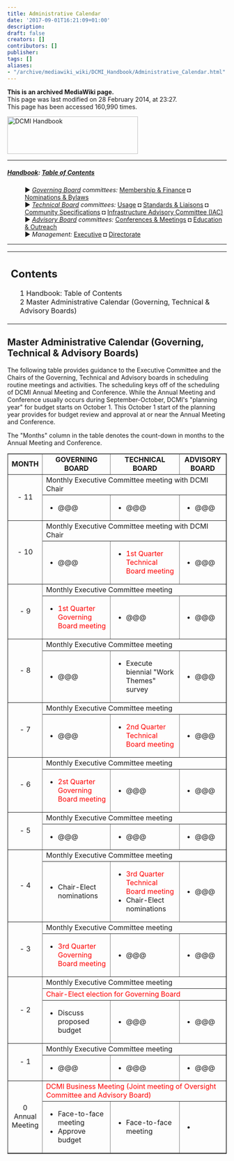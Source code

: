 ```yaml
---
title: Administrative Calendar
date: '2017-09-01T16:21:09+01:00'
description: 
draft: false
creators: []
contributors: []
publisher: 
tags: []
aliases:
- "/archive/mediawiki_wiki/DCMI_Handbook/Administrative_Calendar.html"
---
```


 **This is an archived MediaWiki page.**  
This page was last modified on 28 February 2014, at 23:27.  
This page has been accessed 160,990 times.

[<img alt="DCMI Handbook" src="/archive/mediawiki_wiki/images/Handbook.png" width="300" height="86">](/archive/mediawiki_wiki/images/Handbook.png "DCMI Handbook")

* * *

##### [Handbook](/archive/mediawiki_wiki/DCMI_Handbook "DCMI Handbook"): [Table of Contents](/archive/mediawiki_wiki/DCMI_Handbook/ "DCMI Handbook") 
<dl>
<dd> ► <i><a href="/archive/mediawiki_wiki/DCMI_Governing_Board" title="DCMI Governing Board">Governing Board</a> committees:</i> <a href="/archive/mediawiki_wiki/DCMI_Governing_Board/finance" title="DCMI Governing Board/finance">Membership &amp; Finance</a> ◘ <a href="/archive/mediawiki_wiki/DCMI_Governing_Board/nominations" title="DCMI Governing Board/nominations">Nominations &amp; Bylaws</a> 
</dd>
<dd> ► <i><a href="/archive/mediawiki_wiki/DCMI_Technical_Board" title="DCMI Technical Board">Technical Board</a> committees:</i> <a href="/archive/mediawiki_wiki/DCMI_Technical_Board/usage" title="DCMI Technical Board/usage">Usage</a> ◘ <a href="/archive/mediawiki_wiki/DCMI_Technical_Board/standards" title="DCMI Technical Board/standards">Standards &amp; Liaisons</a> ◘ <a href="/archive/mediawiki_wiki/DCMI_Technical_Board/specifications" title="DCMI Technical Board/specifications">Community Specifications</a> ◘ <a href="/archive/mediawiki_wiki/DCMI_Technical_Board/infrastructure" title="DCMI Technical Board/infrastructure">Infrastructure Advisory Committee (IAC)</a>
</dd>
<dd> ► <i><a href="/archive/mediawiki_wiki/DCMI_Advisory_Board" title="DCMI Advisory Board">Advisory Board</a> committees:</i> <a href="/archive/mediawiki_wiki/DCMI_Advisory_Board/meetings" title="DCMI Advisory Board/meetings">Conferences &amp; Meetings</a> ◘ <a href="/archive/mediawiki_wiki/DCMI_Advisory_Board/documentation" title="DCMI Advisory Board/documentation">Education &amp; Outreach</a>
</dd>
<dd> ► <i>Management:</i> <a href="/archive/mediawiki_wiki/Exec_Committee" title="Exec Committee">Executive</a> ◘ <a href="/archive/mediawiki_wiki/Exec_Committee/directorate" title="Exec Committee/directorate">Directorate</a>
</dd>
</dl>

* * *

<table id="toc" class="toc">
  <tr>
    <td>
      <div id="toctitle">
        <h2>Contents</h2>
      </div>
      <ul>
        <li class="toclevel-1"><a href="#Handbook:_Table_of_Contents"><span class="tocnumber">1</span> <span class="toctext">Handbook: Table of Contents</span></a></li>
        <li class="toclevel-1 tocsection-1"><a href="#Master_Administrative_Calendar_.28Governing.2C_Technical_.26_Advisory_Boards.29"><span class="tocnumber">2</span> <span class="toctext">Master Administrative Calendar (Governing, Technical &amp; Advisory Boards)</span></a></li>
      </ul>
    </td>
  </tr>
</table>


## Master Administrative Calendar (Governing, Technical & Advisory Boards) 

The following table provides guidance to the Executive Committee and the Chairs of the Governing, Technical and Advisory boards in scheduling routine meetings and activities. The scheduling keys off of the scheduling of DCMI Annual Meeting and Conference. While the Annual Meeting and Conference usually occurs during September-October, DCMI's "planning year" for budget starts on October 1. This October 1 start of the planning year provides for budget review and approval at or near the Annual Meeting and Conference.

The "Months" column in the table denotes the count-down in months to the Annual Meeting and Conference.

<table border="1" cellpadding="5">
  <tr>
    <td align="center"><strong>MONTH</strong></td>
    <td align="center"><strong>GOVERNING BOARD</strong></td>
    <td align="center"><strong>TECHNICAL BOARD</strong></td>
    <td align="center"><strong>ADVISORY BOARD</strong></td>
  </tr>
  <tr>
    <td align="center" rowspan="2">- 11</td>
    <td colspan="3">Monthly Executive Committee meeting with DCMI Chair</td>
  </tr>
  <tr>
    <td>
      <ul>
        <li>@@@</li>
      </ul>
    </td>
    <td>
      <ul>
        <li>@@@</li>
      </ul>
    </td>
    <td>
      <ul>
        <li>@@@</li>
      </ul>
    </td>
  </tr>
  <tr>
    <td align="center" rowspan="2">- 10</td>
    <td colspan="3">Monthly Executive Committee meeting with DCMI Chair</td>
  </tr>
  <tr>
    <td>
      <ul>
        <li>@@@</li>
      </ul>
    </td>
    <td>
      <ul>
        <li><span style="color: red;">1st Quarter Technical Board meeting</span></li>
      </ul>
    </td>
    <td>
      <ul>
        <li>@@@</li>
      </ul>
    </td>
  </tr>
  <tr>
    <td align="center" rowspan="2">- 9</td>
    <td colspan="3">Monthly Executive Committee meeting</td>
  </tr>
  <tr>
    <td>
      <ul>
        <li><span style="color: red;">1st Quarter Governing Board meeting</span></li>
      </ul>
    </td>
    <td>
      <ul>
        <li>@@@</li>
      </ul>
    </td>
    <td>
      <ul>
        <li>@@@</li>
      </ul>
    </td>
  </tr>
  <tr>
    <td align="center" rowspan="2">- 8</td>
    <td colspan="3">Monthly Executive Committee meeting </td>
  </tr>
  <tr>
    <td>
      <ul>
        <li>@@@</li>
      </ul>
    </td>
    <td>
      <ul>
        <li>Execute biennial "Work Themes" survey</li>
      </ul>
    </td>
    <td>
      <ul>
        <li>@@@</li>
      </ul>
    </td>
  </tr>
  <tr>
    <td align="center" rowspan="2">- 7</td>
    <td colspan="3">Monthly Executive Committee meeting</td>
  </tr>
  <tr>
    <td>
      <ul>
        <li>@@@</li>
      </ul>
    </td>
    <td>
      <ul>
        <li><span style="color: red;">2nd Quarter Technical Board meeting</span></li>
      </ul>
    </td>
    <td>
      <ul>
        <li>@@@</li>
      </ul>
    </td>
  </tr>
  <tr>
    <td align="center" rowspan="2">- 6</td>
    <td colspan="3">Monthly Executive Committee meeting</td>
  </tr>
  <tr>
    <td>
      <ul>
        <li><span style="color: red;">2st Quarter Governing Board meeting</span></li>
      </ul>
    </td>
    <td>
      <ul>
        <li>@@@</li>
      </ul>
    </td>
    <td>
      <ul>
        <li>@@@</li>
      </ul>
    </td>
  </tr>
  <tr>
    <td align="center" rowspan="2">- 5</td>
    <td colspan="3">Monthly Executive Committee meeting</td>
  </tr>
  <tr>
    <td>
      <ul>
        <li>@@@</li>
      </ul>
    </td>
    <td>
      <ul>
        <li>@@@</li>
      </ul>
    </td>
    <td>
      <ul>
        <li>@@@</li>
      </ul>
    </td>
  </tr>
  <tr>
    <td align="center" rowspan="2">- 4</td>
    <td colspan="3">Monthly Executive Committee meeting</td>
  </tr>
  <tr>
    <td>
      <ul>
        <li>Chair-Elect nominations</li>
      </ul>
    </td>
    <td>
      <ul>
        <li><span style="color: red;">3rd Quarter Technical Board meeting</span></li>
        <li>Chair-Elect nominations</li>
      </ul>
    </td>
    <td>
      <ul>
        <li>@@@</li>
      </ul>
    </td>
  </tr>
  <tr>
    <td align="center" rowspan="2">- 3</td>
    <td colspan="3">Monthly Executive Committee meeting</td>
  </tr>
  <tr>
    <td>
      <ul>
        <li><span style="color: red;">3rd Quarter Governing Board meeting</span></li>
      </ul>
    </td>
    <td>
      <ul>
        <li>@@@</li>
      </ul>
    </td>
    <td>
      <ul>
        <li>@@@</li>
      </ul>
    </td>
  </tr>
  <tr>
    <td align="center" rowspan="3">- 2</td>
    <td colspan="3">Monthly Executive Committee meeting</td>
  </tr>
  <tr>
    <td colspan="3"><span style="color: red;">Chair-Elect election for Governing Board</span></td>
  </tr>
  <tr>
    <td>
      <ul>
        <li>Discuss proposed budget</li>
      </ul>
    </td>
    <td>
      <ul>
        <li>@@@</li>
      </ul>
    </td>
    <td>
      <ul>
        <li>@@@</li>
      </ul>
    </td>
  </tr>
  <tr>
    <td align="center" rowspan="2">- 1</td>
    <td colspan="3">Monthly Executive Committee meeting</td>
  </tr>
  <tr>
    <td>
      <ul>
        <li>@@@</li>
      </ul>
    </td>
    <td>
      <ul>
        <li>@@@</li>
      </ul>
    </td>
    <td>
      <ul>
        <li>@@@</li>
      </ul>
    </td>
  </tr>
  <tr>
    <td align="center" rowspan="2">0<br>
      Annual<br>
      Meeting</td>
    <td colspan="3"><span style="color: red;">DCMI Business Meeting (Joint meeting of Oversight Committee and Advisory Board)</span></td>
  </tr>
  <tr>
    <td>
      <ul>
        <li>Face-to-face meeting</li>
        <li>Approve budget</li>
      </ul>
    </td>
    <td>
      <ul>
        <li>Face-to-face meeting</li>
      </ul>
    </td>
    <td>
      <ul>
        <li>
        </li>
      </ul>
    </td>
  </tr>
</table>

